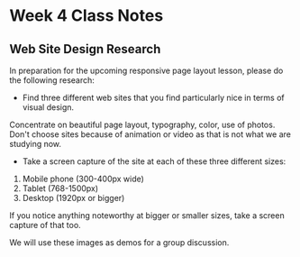 # Week 4 Class Notes

## Web Site Design Research

In preparation for the upcoming responsive page layout lesson, please do the following research:

- Find three different web sites that you find particularly nice in terms of visual design.

Concentrate on beautiful page layout, typography, color, use of photos. Don't choose sites because of animation or video as that is not what we are studying now.

- Take a screen capture of the site at each of these three different sizes:

1. Mobile phone (300-400px wide)
2. Tablet (768-1500px)
3. Desktop (1920px or bigger)

If you notice anything noteworthy at bigger or smaller sizes, take a screen capture of that too.

We will use these images as demos for a group discussion.